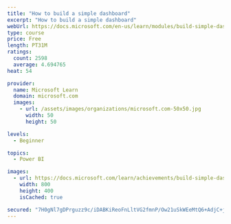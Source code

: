 ```yaml
---
title: "How to build a simple dashboard"
excerpt: "How to build a simple dashboard"
webUrl: https://docs.microsoft.com/en-us/learn/modules/build-simple-dashboard/
type: course
price: Free
length: PT31M
ratings:
  count: 2598
  average: 4.694765
heat: 54

provider:
  name: Microsoft Learn
  domain: microsoft.com
  images:
    - url: /assets/images/organizations/microsoft.com-50x50.jpg
      width: 50
      height: 50

levels:
  - Beginner

topics:
  - Power BI

images:
  - url: https://docs.microsoft.com/learn/achievements/build-simple-dashboard-social.png
    width: 800
    height: 400
    isCached: true

secured: "7H0gNl7gDPrguzz9c/iDABKiReoFnLltVG2fmnP/Ow21uSkWEeMtQ6+AdjC+jfMgmPOWIWegN5qm4NK2YcNLGliqCAVWA77Xgd+pGLcpf21hp0Dn+v6WiXINxfWyRrjAzv5Ym/bXHfmmNyMJ1OL0BGUY1iyqectq20trXOZAqw88XXAurPrYf5HJz/2wdwNSRO/AciL56vUdA6xwbrFUsOwDLg877T9DlrAzQ8dzWWMWXBtkgdKJjuHeo94D3T1uwvULHnkYA7YgOF7VjNUnfx8Ig/gt3WPpt68oY2sA/Hy1e6Z+LPghMB8FhUJ5SJk9vVW/R1Jf0+wegHTLoFe37vGKkC5JP+3HSH2Oo/E3p7OvcDXJ4RXy/7j8Yzf9rYHipPZ5Pofzdk2S92U0W4qSzOV05xXj7YnVllU+fwnD0ws=;WiF5Ba1+siNMgMceiLQ8GQ=="
---
```


